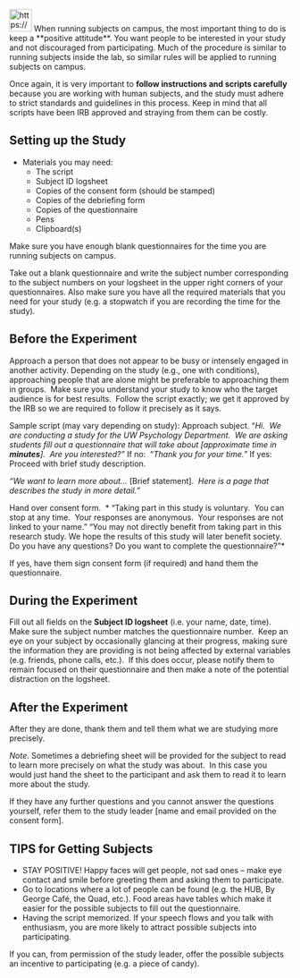 
<aside>
<img src="https://www.notion.so/icons/groups_gray.svg" alt="https://www.notion.so/icons/groups_gray.svg" width="40px" /> When running subjects on campus, the most important thing to do is keep a **positive attitude**. You want people to be interested in your study and not discouraged from participating. Much of the procedure is similar to running subjects inside the lab, so similar rules will be applied to running subjects on campus.

Once again, it is very important to **follow instructions and scripts carefully** because you are working with human subjects, and the study must adhere to strict standards and guidelines in this process. Keep in mind that all scripts have been IRB approved and straying from them can be costly.

</aside>

## Setting up the Study

- Materials you may need:
    - The script
    - Subject ID logsheet
    - Copies of the consent form (should be stamped)
    - Copies of the debriefing form
    - Copies of the questionnaire
    - Pens
    - Clipboard(s)

Make sure you have enough blank questionnaires for the time you are running subjects on campus.

Take out a blank questionnaire and write the subject number corresponding to the subject numbers on your logsheet in the upper right corners of your questionnaires. Also make sure you have all the required materials that you need for your study (e.g. a stopwatch if you are recording the time for the study).

## Before the Experiment

Approach a person that does not appear to be busy or intensely engaged in another activity. Depending on the study (e.g., one with conditions), approaching people that are alone might be preferable to approaching them in groups.  Make sure you understand your study to know who the target audience is for best results.  Follow the script exactly; we get it approved by the IRB so we are required to follow it precisely as it says.

Sample script (may vary depending on study):  Approach subject. “*Hi.  We are conducting a study for the UW Psychology Department.  We are asking students fill out a questionnaire that will take about [*approximate time in **minutes***].  Are you interested?”*  If no:  “*Thank you for your time.”* If yes:  Proceed with brief study description.

*“We want to learn more about…* [Brief statement].  *Here is a page that describes the study in more detail.”*

Hand over consent form.  * “Taking part in this study is voluntary.  You can stop at any time.  Your responses are anonymous.  Your responses are not linked to your name.”  “You may not directly benefit from taking part in this research study. We hope the results of this study will later benefit society. Do you have any questions? Do you want to complete the questionnaire?”*

If yes, have them sign consent form (if required) and hand them the questionnaire.

## During the Experiment

Fill out all fields on the **Subject ID logsheet** (i.e. your name, date, time).  Make sure the subject number matches the questionnaire number.  Keep an eye on your subject by occasionally glancing at their progress, making sure the information they are providing is not being affected by external variables (e.g. friends, phone calls, etc.).  If this does occur, please notify them to remain focused on their questionnaire and then make a note of the potential distraction on the logsheet.

## After the Experiment

After they are done, thank them and tell them what we are studying more precisely.

*Note*. Sometimes a debriefing sheet will be provided for the subject to read to learn more precisely on what the study was about.  In this case you would just hand the sheet to the participant and ask them to read it to learn more about the study.

If they have any further questions and you cannot answer the questions yourself, refer them to the study leader [name and email provided on the consent form].

## TIPS for Getting Subjects

- STAY POSITIVE! Happy faces will get people, not sad ones – make eye contact and smile before greeting them and asking them to participate.
- Go to locations where a lot of people can be found (e.g. the HUB, By George Café, the Quad, etc.). Food areas have tables which make it easier for the possible subjects to fill out the questionnaire.
- Having the script memorized. If your speech flows and you talk with enthusiasm, you are more likely to attract possible subjects into participating.

If you can, from permission of the study leader, offer the possible subjects an incentive to participating (e.g. a piece of candy).